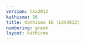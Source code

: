 ```yaml
---
version: lxx2012
kathisma: 16
title: Kathisma 16 (LXX2012)
numbering: greek
layout: kathisma
---
```

